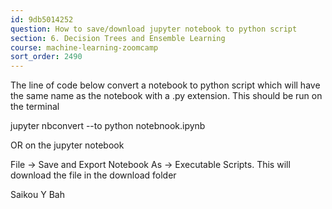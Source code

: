 ```yaml
---
id: 9db5014252
question: How to save/download jupyter notebook to python script
section: 6. Decision Trees and Ensemble Learning
course: machine-learning-zoomcamp
sort_order: 2490
---
```


The line of code below convert a notebook to python script which will have the same name as the notebook with a .py extension. This should be run on the terminal

jupyter nbconvert --to python notebnook.ipynb

OR on the jupyter notebook

File -> Save and Export Notebook As -> Executable Scripts. This will download the file in the download folder

Saikou Y Bah

